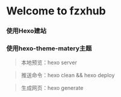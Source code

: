 # Welcome to fzxhub

### 使用Hexo建站
### 使用hexo-theme-matery主题

> 本地预览：hexo server

> 推送命令：hexo clean && hexo deploy

> 生成网页：hexo generate
